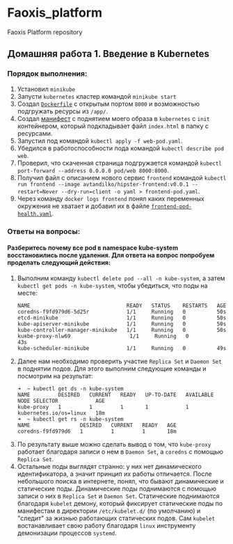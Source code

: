# Faoxis_platform
Faoxis Platform repository


## Домашняя работа 1. Введение в Kubernetes
### Порядок выполнения:
1) Установил `minikube`
2) Запусти `kubernetes` кластер командой `minikube start`
3) Создал [`Dockerfile`](kubernetes-intro/web/Dockerfile) с открытым портом `8000` и возможностью подгружать ресурсы из `/app/`.
4) Создал [манифест](kubernetes-intro/web-pod.yaml) с поднятием моего образа в `kubernetes` с `init` контейнером, который подкладывает файл `index.html` в папку с ресурсами.
5) Запустил под командой `kubectl apply -f web-pod.yaml`.
6) Убедился в работоспособности пода командой `kubectl describe pod web`.
7) Проверил, что скаченная страница подгружается командой `kubectl port-forward --address 0.0.0.0 pod/web 8000:8000`.
8) Получил файл с описанием нового сервис `frontend` командой `kubectl run frontend --image avtandilko/hipster-frontend:v0.0.1 --restart=Never --dry-run=client -o yaml > frontend-pod.yaml`.
9) Через команду `docker logs frontend` понял каких переменных окружения не хватает и добавил их в файле [`frontend-pod-health.yaml`](kubernetes-intro/frontend-pod-healthy.yaml).
### Ответы на вопросы:
#### Разберитесь почему все pod в namespace kube-system восстановились после удаления. Для ответа на вопрос попробуем проделать следующий действия:
1) Выполним команду `kubectl delete pod --all -n kube-system`, а затем `kubectl get pods -n kube-system`, чтобы убедиться, что поды на месте:
    ```shell
    NAME                               READY   STATUS    RESTARTS   AGE
    coredns-f9fd979d6-5d25r            1/1     Running   0          50s
    etcd-minikube                      1/1     Running   0          50s
    kube-apiserver-minikube            1/1     Running   0          50s
    kube-controller-manager-minikube   1/1     Running   0          50s
    kuяbe-proxy-nlw69                   1/1     Running   0          43s
    kube-scheduler-minikube            1/1     Running   0          49s
    ```
2) Далее нам необходимо проверить участие `Replica Set` и `Daemon Set` в поднятии подов. Для этого выполним следующие команды и посмотрим на результат:
    ```shell
    ➜  ~ kubectl get ds -n kube-system
    NAME         DESIRED   CURRENT   READY   UP-TO-DATE   AVAILABLE   NODE SELECTOR            AGE
    kube-proxy   1         1         1       1            1           kubernetes.io/os=linux   18m
    ➜  ~ kubectl get rs -n kube-system
    NAME                DESIRED   CURRENT   READY   AGE
    coredns-f9fd979d6   1         1         1       18m
    ```
3) По результату выше можно сделать вывод о том, что `kube-proxy` работает благодаря записи о нем в `Daemon Set`, а `coredns` с помощью `Replica Set`.
4) Остальные поды выглядят странно: у них нет динамического идентификатора, а значит принцип их работы отличается.
   После небольшого поиска в интернете, понял, что бывают динамические и статические поды.
   Динамические поды поднимаются с помощью записи о них в `Replica Set` и `Daemon Set`.
   Статические поднимаются благодаря `kubelet` демону, который фиксирует статические поды по манифестам в директории `/etc/kubelet.d/` (по умолчанию) и "следит" за жизнью работающих статических подов.
   Сам `kubelet` востанавливает свою работу благодаря `linux` инструменту демонизации процессов `systemd`.

